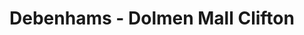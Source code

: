 ---
title: "Debenhams - Dolmen Mall Clifton"
url: /karachi/debenhams-dolmen-mall-clifton/
shop: Kleidung
---
